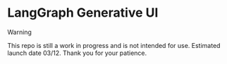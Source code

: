 # LangGraph Generative UI

> [!WARNING]
> This repo is still a work in progress and is not intended for use. Estimated launch date 03/12. Thank you for your patience.
